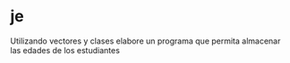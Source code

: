 # je
Utilizando vectores y clases elabore un programa que permita almacenar las edades de los estudiantes
